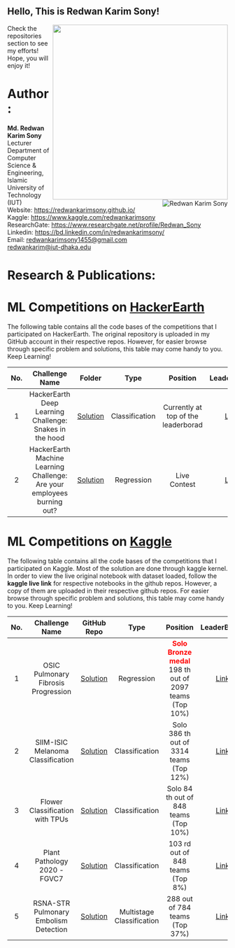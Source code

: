 ## Hello, This is Redwan Karim Sony!

[<img align="right" width="400" src="https://github-readme-stats.vercel.app/api?username=redwankarimsony&show_icons=true"/>](https://github.com/redwankarimsony/)


Check the repositories section to see my efforts! Hope, you will enjoy it!
<br/>
<p><img align='right' src="https://komarev.com/ghpvc/?username=redwankarimsony" alt="Redwan Karim Sony" /> </p>












# Author: 
**Md. Redwan Karim Sony** <br/>
Lecturer <br/>
Department of Computer Science & Engineering, </br>
Islamic University of Technology (IUT) </br>
Website: https://redwankarimsony.github.io/ </br>
Kaggle: https://www.kaggle.com/redwankarimsony </br>
ResearchGate: https://www.researchgate.net/profile/Redwan_Sony </br>
Linkedin: https://bd.linkedin.com/in/redwankarimsony/ </br>
Email: redwankarimsony1455@gmail.com<br>
	redwankarim@iut-dhaka.edu
	
# Research & Publications:

	
	
# ML Competitions on [HackerEarth](https://www.hackerearth.com/challenges/)

The following table contains all the code bases of the competitions that I participated on HackerEarth. The original repository is uploaded in my GitHub account in their respective repos. However, for easier browse through specific problem and solutions, this table may come handy to you. Keep Learning!

| No. |                                  Challenge Name                                  |                                                                                           Folder                                                                                            |      Type      |                       Position                        | LeaderBoard |
| :-: | :------------------------------------------------------------------------------: | :-----------------------------------------------------------------------------------------------------------------------------------------------------------------------------------------: | :------------: | :---------------------------------------------------: | :---------: |
|  1  |           HackerEarth Deep Learning Challenge: Snakes in the hood         |         [Solution](https://github.com/redwankarimsony/hackerearth-snake-in-the-hood)         | Classification |       Currently at top of the leaderborad       | [Link](https://www.hackerearth.com/challenges/competitive/hackerearth-deep-learning-challenge-snake-breed-detection/leaderboard/identify-the-snake-breed-5-66d9a9f5/) |
|  2  |           HackerEarth Machine Learning Challenge: Are your employees burning out?        |         [Solution](https://github.com/redwankarimsony/hackerearth_employee_burnout)         | Regression |       Live Contest      | [Link](https://www.hackerearth.com/challenges/competitive/hackerearth-machine-learning-challenge-predict-burnout-rate/leaderboard/predict-the-employee-burn-out-rate-7-6340b4e3/) |



# ML Competitions on [Kaggle](https://www.kaggle.com/)

The following table contains all the code bases of the competitions that I participated on Kaggle. Most of the solution are done through kaggle kernel. In order to view the live original notebook with dataset loaded, follow the **kaggle live link** for respective notebooks in the github repos.  However, a copy of them are uploaded in their respective github repos. For easier browse through specific problem and solutions, this table may come handy to you. Keep Learning!

| No. |                                  Challenge Name                                  |                                                                                         GitHub Repo                                                                                            |      Type      |                       Position                        | LeaderBoard |
| :-: | :------------------------------------------------------------------------------: | :-----------------------------------------------------------------------------------------------------------------------------------------------------------------------------------------: | :------------: | :---------------------------------------------------: | :---------: |
|  1  |           OSIC Pulmonary Fibrosis Progression        |         [Solution](https://github.com/redwankarimsony/OSIC-Pulmonary-Fibrosis-Progression)         |  Regression |       <font color = 'red'> **Solo Bronze medal** </font> </br> 198 th out of 2097 teams (Top 10%)        | [Link](https://www.kaggle.com/c/osic-pulmonary-fibrosis-progression/leaderboard) |
|  2  |           SIIM-ISIC Melanoma Classification         |         [Solution](https://github.com/redwankarimsony/SIIM-ISIC-Melanoma-Classification)         | Classification |       Solo 386 th out of 3314 teams (Top 12%)       | [Link](https://www.kaggle.com/c/siim-isic-melanoma-classification/leaderboard) |
|  3  |           Flower Classification with TPUs        |         [Solution](https://github.com/redwankarimsony/Flower-Classification-with-TPUs)         | Classification |       Solo 84 th out of 848 teams (Top 10%)       | [Link](https://www.kaggle.com/c/flower-classification-with-tpus/leaderboard) |
|  4  |           Plant Pathology 2020 - FGVC7      |         [Solution](https://github.com/redwankarimsony/Plant-Pathology-2020---FGVC7)         | Classification |       103 rd out of 848 teams (Top 8%)       | [Link](https://www.kaggle.com/c/plant-pathology-2020-fgvc7/leaderboard) |
| 5   |RSNA-STR Pulmonary Embolism Detection |       [Solution](https://github.com/redwankarimsony/RSNA-STR-Pulmonary-Embolism-Detection/)         | Multistage Classification |       288 out of 784 teams (Top 37%)       | [Link](https://www.kaggle.com/c/rsna-str-pulmonary-embolism-detection/leaderboard) |



